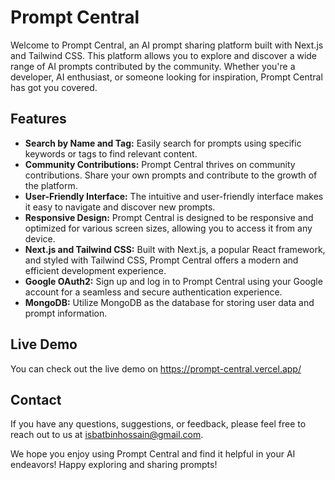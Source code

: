 # Prompt Central

Welcome to Prompt Central, an AI prompt sharing platform built with Next.js and Tailwind CSS. This platform allows you to explore and discover a wide range of AI prompts contributed by the community. Whether you're a developer, AI enthusiast, or someone looking for inspiration, Prompt Central has got you covered.

## Features

- **Search by Name and Tag:** Easily search for prompts using specific keywords or tags to find relevant content.
- **Community Contributions:** Prompt Central thrives on community contributions. Share your own prompts and contribute to the growth of the platform.
- **User-Friendly Interface:** The intuitive and user-friendly interface makes it easy to navigate and discover new prompts.
- **Responsive Design:** Prompt Central is designed to be responsive and optimized for various screen sizes, allowing you to access it from any device.
- **Next.js and Tailwind CSS:** Built with Next.js, a popular React framework, and styled with Tailwind CSS, Prompt Central offers a modern and efficient development experience.
- **Google OAuth2:** Sign up and log in to Prompt Central using your Google account for a seamless and secure authentication experience.
- **MongoDB:** Utilize MongoDB as the database for storing user data and prompt information.

## Live Demo

You can check out the live demo on https://prompt-central.vercel.app/

## Contact

If you have any questions, suggestions, or feedback, please feel free to reach out to us at [isbatbinhossain@gmail.com](mailto:isbatbinhossain@gmail.com).

We hope you enjoy using Prompt Central and find it helpful in your AI endeavors! Happy exploring and sharing prompts!
